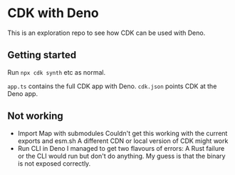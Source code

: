 # CDK with Deno

This is an exploration repo to see how CDK can be used with Deno.

## Getting started

Run `npx cdk synth` etc as normal.

`app.ts` contains the full CDK app with Deno.
`cdk.json` points CDK at the Deno app.

## Not working

* Import Map with submodules
  Couldn't get this working with the current exports and esm.sh
  A different CDN or local version of CDK might work
* Run CLI in Deno
  I managed to get two flavours of errors: A Rust failure or the CLI would run but don't do anything.
  My guess is that the binary is not exposed correctly.
